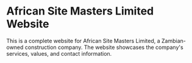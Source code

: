 # African Site Masters Limited Website

This is a complete website for African Site Masters Limited, a Zambian-owned construction company. The website showcases the company's services, values, and contact information.




 
 
